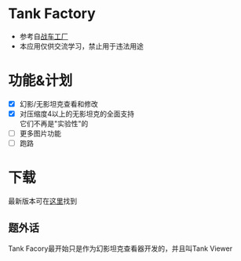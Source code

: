 # Tank Factory
- 参考自[战车工厂](https://github.com/fEndman/WarFactory)
- 本应用仅供交流学习，禁止用于违法用途
# 功能&计划
- [x] 幻影/无影坦克查看和修改
- [x] 对压缩度4以上的无影坦克的全面支持  <br>
      它们不再是"实验性"的
- [ ] 更多图片功能
- [ ] 跑路
# 下载
  最新版本可在[这里](https://github.com/Domity/TankFactory/releases/latest)找到
## 题外话
  Tank Facory最开始只是作为幻影坦克查看器开发的，并且叫Tank Viewer